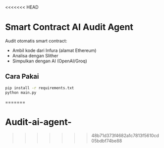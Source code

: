 <<<<<<< HEAD
# Smart Contract AI Audit Agent

Audit otomatis smart contract:
- Ambil kode dari Infura (alamat Ethereum)
- Analisa dengan Slither
- Simpulkan dengan AI (OpenAI/Groq)

## Cara Pakai
```bash
pip install -r requirements.txt
python main.py
```
=======
# Audit-ai-agent-
>>>>>>> 48b71d373f4682a1c7813f5610cd05bdbf74be88
